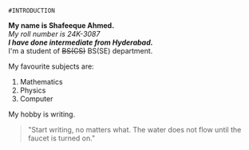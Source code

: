    #INTRODUCTION
**My name is Shafeeque Ahmed.**\
*My roll number is 24K-3087*\
***I have done intermediate from Hyderabad.***\
I'm a student of ~~BS(CS)~~ BS(SE) department.

My favourite subjects are:
1. Mathematics
2. Physics
3. Computer

My hobby is writing.
>"Start writing, no matters what. The water does not flow until the faucet is turned on."          
